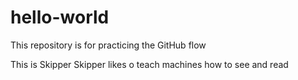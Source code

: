 # hello-world
This repository is for practicing the GitHub flow


This is Skipper
Skipper likes o teach machines how to see and read
